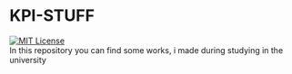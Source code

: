 # KPI-STUFF
[![MIT License](https://img.shields.io/pypi/l/aiogram.svg?style=flat-square)](https://opensource.org/licenses/MIT)
<br>
In this repository you can find some works, i made during studying in the university

